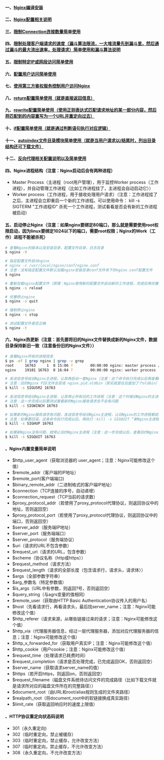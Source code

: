 #### 一、[Nginx编译安装][1]
#### 二、[Nginx配置相关说明][2]
#### 三、[限制Connection连接数量简单使用][3]
#### 四、[限制处理客户端请求的速度（漏斗算法限流，一大堆流量先到漏斗里，然后通过漏斗的最大流出速率，处理请求）简单使用和漏斗算法说明][4]
#### 五、[限制特定IP或网段访问简单使用][5]
#### 六、[配置用户访问简单使用][6]
#### 七、[使用第三方鉴权服务控制用户访问Nginx][7]
#### 八、[return配置简单使用（就是直接返回信息）][8]
#### 九、[rewrite配置简单使用（使用正则表达式匹配请求地址的某一部分内容，然后将匹配到的内容重写为一个URL并重定向过去）][9]
#### 十、[if配置简单使用（就是通过判断语句执行对应逻辑）][10]
#### 十一、[autoindex文件目录模块简单使用（就是当用户请求以/结尾时，列出目录结构还可下载文件）][11]
#### 十二、[反向代理相关配置说明以及简单使用][12]

#### 四、Nginx进程结构（注意：Nginx启动后会有两种进程）
 - Master Process（主进程（root用户管理），用于监控Worker process（工作进程），并自动管理工作进程（比如工作进程挂了，主进程会自动启动它））
 - Worker process（工作进程，用于接收处理用户请求）（注意：工作进程挂了之后，主进程会立即重启一个新的工作进程。可以使用命令： kill -s SIGTERM "工作进程ID" 杀死一个工作进程，测试看看是否会有新的工作进程被启动）
 

#### 五、启动停止Nginx（注意：如果nginx要绑定80端口，那么就是需要使用root权限启动，因为linux要绑定1024以下的端口，需要root权限；Nginx的Work（工作）进程不能被杀死）
```bash
# 查看Nginx的版本以及安装目录，配置文件目录，日志目录
$ nginx -V

# 指定配置文件启动nginx
# nginx -c /usr/local/nginx/conf/nginx.conf
# 注意：没有指定配置文件默认加载nginx安装目录conf文件夹下的nginx.conf配置文件
$ nginx

# 重新加载nginx配置文件（原理：Nginx使用新的配置文件启动新的工作进程，完成后再优雅停止旧的工作进程（可以查看配置文件加载前后的工作进程ID来验证））
$ nginx -s reload  

# 优雅停止nginx
$ nginx -s quit

# 强制停止nginx
$ nginx -s stop

# 测试配置文件是否正确
$ nginx -t
```

#### 六、Nginx热更新（注意：首先要将旧的Nginx文件替换成新的Nginx文件，数据目录保持新旧一致（注意备份旧的Nginx文件））
```bash
# 查看Nginx所有的进程信息
$ ps -ef | grep nginx | grep -v grep
root     16763     1  0 15:06 ?        00:00:00 nginx: master process /usr/sbin/nginx -g daemon off;
nginx    19101 16763  0 16:04 ?        00:00:00 nginx: worker process

# 发送信息号给旧Nginx主进程，让其再启动一套Nginx（注意：这个命令执行完成以后再查看Nginx进程信息会看到有两套Nginx进程信息（新旧Nginx并存了），一个是旧的一个是新的）
# 注意：旧的Nginx PID文件会变成 nginx.pid.oldbin（其实就是在后面加了个oldbin）
$ kill -s SIGUSR2 16763

# 发送信息号给旧Nginx主进程，让其停止所有旧的工作进程（注意：这个时候旧Nginx的主进程还在，只是工作进程都停了，当然请求也会被新的Nginx所接收）
# 注意：这一步完成以后要测试看看新的Nginx接收请求会不会有问题
$ kill -s SIGWINCH 16763

# 如果新的Nginx接收请求有问题，发送信息号给旧Nginx主进程，让旧Nginx的工作进程都启动起来（重新使用旧的Nginx，相当于回滚的操作）
# 注意：如果要回滚，这条命令执行完成以后，再执行：kill -s SIGQUIT “新Nginx主进程PID” 命令来停止新Nginx
$ kill -s SIGHUP 16763

# 如果新Nginx没有问题，就停止旧的Nginx主进程（注意：这一步完成以后，查看旧的Nginx主进程是否停止，如果停止了表示Nginx升级成功）
$ kill -s SIGQUIT 16763
```
#### 、Nginx内置变量简单说明
 - $http_user_agent（获取浏览器的 user_agent；注意：Nginx可能修改这个值）
 - $remote_addr（客户端的IP地址）
 - $remote_port(客户端端口)
 - $binary_remote_addr（二进制格式的客户端IP地址）
 - $connection（TCP连接的序号，自动递增）
 - $connection_request（TCP当前的请求数）
 - $proxy_protocol_addr（若使用了proxy_protocol代理协议，则返回协议中的地址，否则返回空）
 - $proxy_protocol_port（若使用了proxy_protocol代理协议，则返回协议中的端口，否则返回空）
 - $server_addr（服务端IP地址）
 - $server_port（服务端端口）
 - $server_protocol（服务端协议）
 - $uri（请求的URL不包含参数）
 - $request_uri（请求的URL，包含参数）
 - $scheme（协议名称（http或https））
 - $request_method（请求方法）
 - $request_length（请求的全部长度（包含请求行，请求头，请求体））
 - $args（全部参数字符串）
 - $arg_参数名（特定参数值）
 - $is_args（URL中有参数，则返回?号，否则返回空）
 - $query_string（与agrs变量的值相同）
 - $remote_user（获取由HTTP Basic Authentication协议传入的用户名）
 - $host（先看请求行，再看请求头，最后找server_name；注意：Nginx可能修改这个值）
 - $http_referer（请求来源，从哪些链接过来的请求；注意：Nginx可能修改这个值）
 - $http_via（代理服务器信息，经过一层代理服务器，添加对应代理服务器的信息；注意：Nginx可能修改这个值）
 - $http_x_forwarded_for（获取用户真实IP；注意：Nginx可能修改这个值）
 - $http_cookie（用户cookie；注意：Nginx可能修改这个值）
 - $request_time（处理请求已耗费时间）
 - $request_completion（请求是否处理完成，已完成返回OK，否则返回空）
 - $server_name（获取请求server_name的值）
 - $https（若开启https，则返回on，否则返回空）
 - $request_filename（磁盘文件系统待访问文件的完成路径（比如下载文件就是请求所对应的磁盘文件所在的完整路径））
 - $document_root（由URL和root/alias规则生成的文件夹路径）
 - $realpath_root（将document_root中的软链接换成真实路径）
 - $limit_rate（获取返回响应时的速度上限值）
 
#### 、HTTP协议重定向状态码说明
 - 301（永久重定向)
 - 302（临时重定向，禁止被缓存）
 - 303（临时重定向，禁止缓存，允许改变方法）
 - 307（临时重定向，禁止缓存，不允许改变方法）
 - 308（永久重定向，不允许改变方法）

[1]: https://github.com/firechiang/kubernetes-study/blob/master/nginx/docs/compile_install.md
[2]: https://github.com/firechiang/kubernetes-study/blob/master/nginx/docs/config_description.md
[3]: https://github.com/firechiang/kubernetes-study/blob/master/nginx/docs/limit_connections.md
[4]: https://github.com/firechiang/kubernetes-study/blob/master/nginx/docs/limit_request.md
[5]: https://github.com/firechiang/kubernetes-study/blob/master/nginx/docs/limit_ip.md
[6]: https://github.com/firechiang/kubernetes-study/blob/master/nginx/docs/limit_user.md
[7]: https://github.com/firechiang/kubernetes-study/blob/master/nginx/docs/authentication.md
[8]: https://github.com/firechiang/kubernetes-study/blob/master/nginx/docs/return.md
[9]: https://github.com/firechiang/kubernetes-study/blob/master/nginx/docs/rewrite.md
[10]: https://github.com/firechiang/kubernetes-study/blob/master/nginx/docs/if.md
[11]: https://github.com/firechiang/kubernetes-study/blob/master/nginx/docs/autoindex.md
[12]: https://github.com/firechiang/kubernetes-study/blob/master/nginx/docs/proxy.md